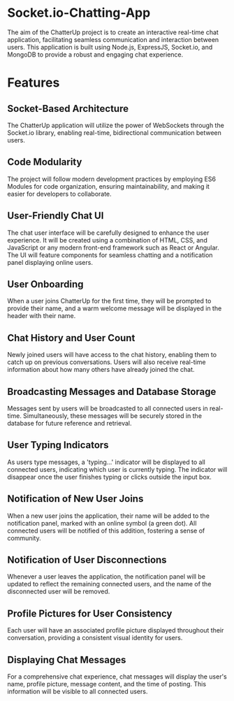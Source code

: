 ﻿# Socket.io-Chatting-App

The aim of the ChatterUp project is to create an interactive real-time chat application, facilitating seamless communication and interaction between users. This application is built using Node.js, ExpressJS, Socket.io, and MongoDB to provide a robust and engaging chat experience.

# Features

## Socket-Based Architecture

The ChatterUp application will utilize the power of WebSockets through the Socket.io library, enabling real-time, bidirectional communication between users.

## Code Modularity

The project will follow modern development practices by employing ES6 Modules for code organization, ensuring maintainability, and making it easier for developers to collaborate.

## User-Friendly Chat UI

The chat user interface will be carefully designed to enhance the user experience. It will be created using a combination of HTML, CSS, and JavaScript or any modern front-end framework such as React or Angular. The UI will feature components for seamless chatting and a notification panel displaying online users.

## User Onboarding

When a user joins ChatterUp 
for the first time, they will be prompted to provide their name, and a warm welcome message will be displayed in the header with their name.

## Chat History and User Count

Newly joined users will have access to the chat history, enabling them to catch up on previous conversations. Users will also receive real-time information about how many others have already joined the chat.

## Broadcasting Messages and Database Storage

Messages sent by users will be broadcasted to all connected users in real-time. Simultaneously, these messages will be securely stored in the database for future reference and retrieval.

##  User Typing Indicators

As users type messages, a 'typing...' indicator will be displayed to all connected users, indicating which user is currently typing. The indicator will disappear once the user finishes typing or clicks outside the input box.

## Notification of New User Joins

When a new user joins the application, their name will be added to the notification panel, marked with an online symbol (a green dot). All connected users will be notified of this addition, fostering a sense of community.

## Notification of User Disconnections

Whenever a user leaves the application, the notification panel will be updated to reflect the remaining connected users, and the name of the disconnected user will be removed.

## Profile Pictures for User Consistency

Each user will have an associated profile picture displayed throughout their conversation, providing a consistent visual identity for users.

## Displaying Chat Messages

For a comprehensive chat experience, chat messages will display the user's name, profile picture, message content, and the time of posting. This information will be visible to all connected users.

